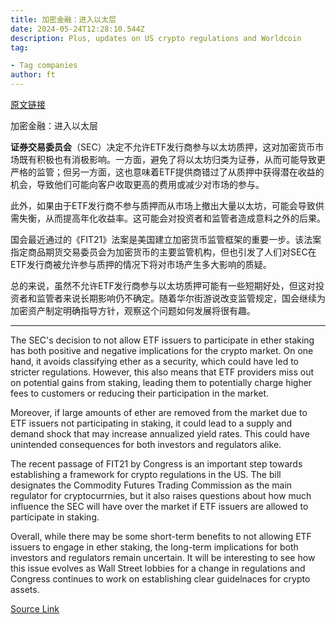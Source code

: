```yaml
---
title: 加密金融：进入以太层
date: 2024-05-24T12:28:10.544Z
description: Plus, updates on US crypto regulations and Worldcoin
tag: 

- Tag companies
author: ft
---
```


[原文链接](https://ft.com/content/2c447b68-1949-484b-bcb8-c2f004188522)

加密金融：进入以太层

**证券交易委员会**（SEC）决定不允许ETF发行商参与以太坊质押，这对加密货币市场既有积极也有消极影响。一方面，避免了将以太坊归类为证券，从而可能导致更严格的监管；但另一方面，这也意味着ETF提供商错过了从质押中获得潜在收益的机会，导致他们可能向客户收取更高的费用或减少对市场的参与。

此外，如果由于ETF发行商不参与质押而从市场上撤出大量以太坊，可能会导致供需失衡，从而提高年化收益率。这可能会对投资者和监管者造成意料之外的后果。

国会最近通过的《FIT21》法案是美国建立加密货币监管框架的重要一步。该法案指定商品期货交易委员会为加密货币的主要监管机构，但也引发了人们对SEC在ETF发行商被允许参与质押的情况下将对市场产生多大影响的质疑。

总的来说，虽然不允许ETF发行商参与以太坊质押可能有一些短期好处，但这对投资者和监管者来说长期影响仍不确定。随着华尔街游说改变监管规定，国会继续为加密资产制定明确指导方针，观察这个问题如何发展将很有趣。

---

The SEC's decision to not allow ETF issuers to participate in ether staking has both positive and negative implications for the crypto market. On one hand, it avoids classifying ether as a security, which could have led to stricter regulations. However, this also means that ETF providers miss out on potential gains from staking, leading them to potentially charge higher fees to customers or reducing their participation in the market.

Moreover, if large amounts of ether are removed from the market due to ETF issuers not participating in staking, it could lead to a supply and demand shock that may increase annualized yield rates. This could have unintended consequences for both investors and regulators alike.

The recent passage of FIT21 by Congress is an important step towards establishing a framework for crypto regulations in the US. The bill designates the Commodity Futures Trading Commission as the main regulator for cryptocurrnies, but it also raises questions about how much influence the SEC will have over the market if ETF issuers are allowed to participate in staking.

Overall, while there may be some short-term benefits to not allowing ETF issuers to engage in ether staking, the long-term implications for both investors and regulators remain uncertain. It will be interesting to see how this issue evolves as Wall Street lobbies for a change in regulations and Congress continues to work on establishing clear guidelnaces for crypto assets.

[Source Link](https://ft.com/content/2c447b68-1949-484b-bcb8-c2f004188522)

